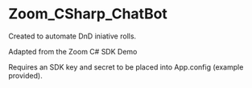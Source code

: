 # Zoom_CSharp_ChatBot

Created to automate DnD iniative rolls.
 
Adapted from the Zoom C# SDK Demo

Requires an SDK key and secret to be placed into App.config (example provided).